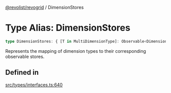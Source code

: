 [@revolist/revogrid](README.md) / DimensionStores

# Type Alias: DimensionStores

```ts
type DimensionStores: { [T in MultiDimensionType]: Observable<DimensionSettingsState> };
```

Represents the mapping of dimension types to their corresponding observable stores.

## Defined in

[src/types/interfaces.ts:640](https://github.com/revolist/revogrid/blob/c4e80f786890231c76aca88d327b090657d3fbb9/src/types/interfaces.ts#L640)
